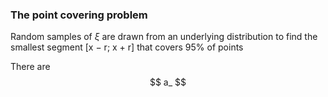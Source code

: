 ### The point covering problem

Random samples of $\xi$ are drawn from an underlying distribution
to find the smallest segment [x − r; x + r] that covers 95% of points

There are 
$$ a_ $$